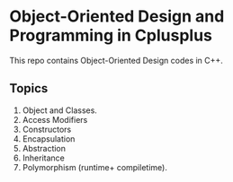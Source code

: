 # Object-Oriented Design and Programming in Cplusplus

This repo contains Object-Oriented Design codes in C++.

## Topics

1. Object and Classes.
2. Access Modifiers
3. Constructors
4. Encapsulation
5. Abstraction
6. Inheritance
7. Polymorphism (runtime+ compiletime).
